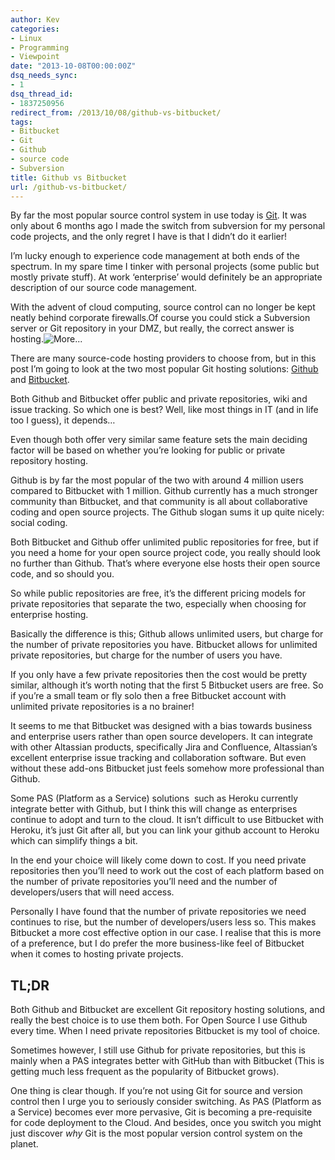 ```yaml
---
author: Kev
categories:
- Linux
- Programming
- Viewpoint
date: "2013-10-08T00:00:00Z"
dsq_needs_sync:
- 1
dsq_thread_id:
- 1837250956
redirect_from: /2013/10/08/github-vs-bitbucket/
tags:
- Bitbucket
- Git
- Github
- source code
- Subversion
title: Github vs Bitbucket
url: /github-vs-bitbucket/
---
```

By far the most popular source control system in use today is <a title="git-scm website" href="http://git-scm.com/" target="_blank">Git</a>. It was only about 6 months ago I made the switch from subversion for my personal code projects, and the only regret I have is that I didn&#8217;t do it earlier!

I&#8217;m lucky enough to experience code management at both ends of the spectrum. In my spare time I tinker with personal projects (some public but mostly private stuff). At work &#8216;enterprise&#8217; would definitely be an appropriate description of our source code management.

With the advent of cloud computing, source control can no longer be kept neatly behind corporate firewalls.Of course you could stick a Subversion server or Git repository in your DMZ, but really, the correct answer is hosting.![][1]

There are many source-code hosting providers to choose from, but in this post I&#8217;m going to look at the two most popular Git hosting solutions: <a title="githubs website" href="http://github.com/" target="_blank">Github</a> and <a title="bitbucket website" href="http://bitbucket.org" target="_blank">Bitbucket</a>.<!--more-->

Both Github and Bitbucket offer public and private repositories, wiki and issue tracking. So which one is best? Well, like most things in IT (and in life too I guess), it depends&#8230;

Even though both offer very similar same feature sets the main deciding factor will be based on whether you&#8217;re looking for public or private repository hosting.

Github is by far the most popular of the two with around 4 million users compared to Bitbucket with 1 million. Github currently has a much stronger community than Bitbucket, and that community is all about collaborative coding and open source projects. The Github slogan sums it up quite nicely: social coding.

Both Bitbucket and Github offer unlimited public repositories for free, but if you need a home for your open source project code, you really should look no further than Github. That&#8217;s where everyone else hosts their open source code, and so should you.

So while public repositories are free, it&#8217;s the different pricing models for private repositories that separate the two, especially when choosing for enterprise hosting.

Basically the difference is this; Github allows unlimited users, but charge for the number of private repositories you have. Bitbucket allows for unlimited private repositories, but charge for the number of users you have.

If you only have a few private repositories then the cost would be pretty similar, although it&#8217;s worth noting that the first 5 Bitbucket users are free. So if you&#8217;re a small team or fly solo then a free Bitbucket account with unlimited private repositories is a no brainer!

It seems to me that Bitbucket was designed with a bias towards business and enterprise users rather than open source developers. It can integrate with other Altassian products, specifically Jira and Confluence, Altassian&#8217;s excellent enterprise issue tracking and collaboration software. But even without these add-ons Bitbucket just feels somehow more professional than Github.

Some PAS (Platform as a Service) solutions  such as Heroku currently integrate better with Github, but I think this will change as enterprises continue to adopt and turn to the cloud. It isn&#8217;t difficult to use Bitbucket with Heroku, it&#8217;s just Git after all, but you can link your github account to Heroku which can simplify things a bit.

In the end your choice will likely come down to cost. If you need private repositories then you&#8217;ll need to work out the cost of each platform based on the number of private repositories you&#8217;ll need and the number of developers/users that will need access.

Personally I have found that the number of private repositories we need continues to rise, but the number of developers/users less so. This makes Bitbucket a more cost effective option in our case. I realise that this is more of a preference, but I do prefer the more business-like feel of Bitbucket when it comes to hosting private projects.

## TL;DR

Both Github and Bitbucket are excellent Git repository hosting solutions, and really the best choice is to use them both. For Open Source I use Github every time. When I need private repositories Bitbucket is my tool of choice.

Sometimes however, I still use Github for private repositories, but this is mainly when a PAS integrates better with GitHub than with Bitbucket (This is getting much less frequent as the popularity of Bitbucket grows).

One thing is clear though. If you&#8217;re not using Git for source and version control then I urge you to seriously consider switching. As PAS (Platform as a Service) becomes ever more pervasive, Git is becoming a pre-requisite for code deployment to the Cloud. And besides, once you switch you might just discover *why* Git is the most popular version control system on the planet.

 [1]: http://www.kevssite.com/wp-includes/js/tinymce/plugins/wordpress/img/trans.gif "More..."